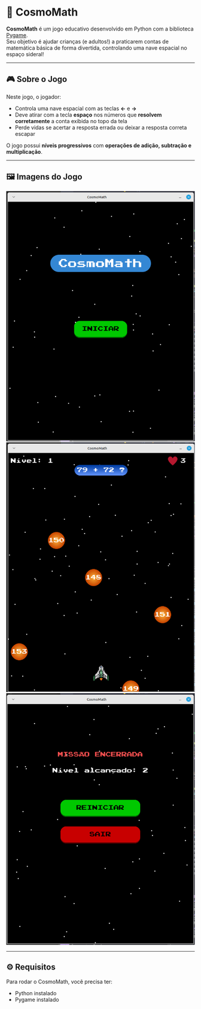 # 🚀 CosmoMath

**CosmoMath** é um jogo educativo desenvolvido em Python com a biblioteca [Pygame](https://www.pygame.org/).  
Seu objetivo é ajudar crianças (e adultos!) a praticarem contas de matemática básica de forma divertida, controlando uma nave espacial no espaço sideral!

---

## 🎮 Sobre o Jogo

Neste jogo, o jogador:
- Controla uma nave espacial com as teclas **←** e **→**
- Deve atirar com a tecla **espaço** nos números que **resolvem corretamente** a conta exibida no topo da tela
- Perde vidas se acertar a resposta errada ou deixar a resposta correta escapar

O jogo possui **níveis progressivos** com **operações de adição, subtração e multiplicação**.

---

## 🖼️ Imagens do Jogo

![screenshot1](assets/screenshots/tela_inicio.png)  
![screenshot2](assets/screenshots/tela_jogo.png)  
![screenshot3](assets/screenshots/tela_final.png)

---

## ⚙️ Requisitos

Para rodar o CosmoMath, você precisa ter:

- Python instalado
- Pygame instalado 


